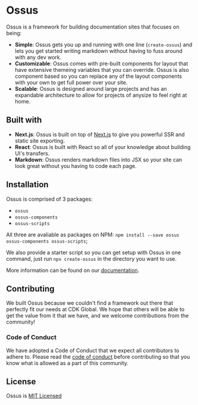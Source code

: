 # Ossus

Ossus is a framework for building documentation sites that focuses on being:

- **Simple**: Ossus gets you up and running with one line (`create-ossus`) and lets you get started writing markdown without having to fuss around with any dev work.
- **Customizable**: Ossus comes with pre-built components for layout that have extensive themeing variables that you can override. Ossus is also component based so you can replace any of the layout components with your own to get full power over your site.
- **Scalable**: Ossus is designed around large projects and has an expandable architecture to allow for projects of anysize to feel right at home.

## Built with

- **Next.js**: Ossus is built on top of [Next.js](https://nextjs.org/) to give you powerful SSR and static site exporting.
- **React**: Ossus is built with React so all of your knowledge about building UI's transfers.
- **Markdown**: Ossus renders markdown files into JSX so your site can look great without you having to code each page.

## Installation

Ossus is comprised of 3 packages:

- `ossus`
- `ossus-components`
- `ossus-scripts`

All three are avaliable as packages on NPM: `npm install --save ossus ossus-components ossus-scripts`;

We also provide a starter script so you can get setup with Ossus in one command, just run `npx create-ossus` in the directory you want to use.

More information can be found on our [documentation](https://ossus.fortellis.io).

## Contributing

We built Ossus because we couldn't find a framework out there that perfectly fit our needs at CDK Global. We hope that others will be able to get the value from it that we have, and we welcome contributions from the community!

### Code of Conduct

We have adopted a Code of Conduct that we expect all contributors to adhere to. Please read the [code of conduct](https://github.com/FortellisDev/Ossus/blob/master/CODE_OF_CONDUCT.md) before contributing so that you know what is allowed as a part of this community.

## License

Ossus is [MIT Licensed](https://github.com/FortellisDev/Ossus/blob/master/LICENSE)

